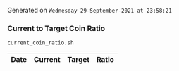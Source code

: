 Generated on `Wednesday 29-September-2021 at 23:58:21`

### Current to Target Coin Ratio
`current_coin_ratio.sh`

Date|Current|Target|Ratio
---|---|---|---
